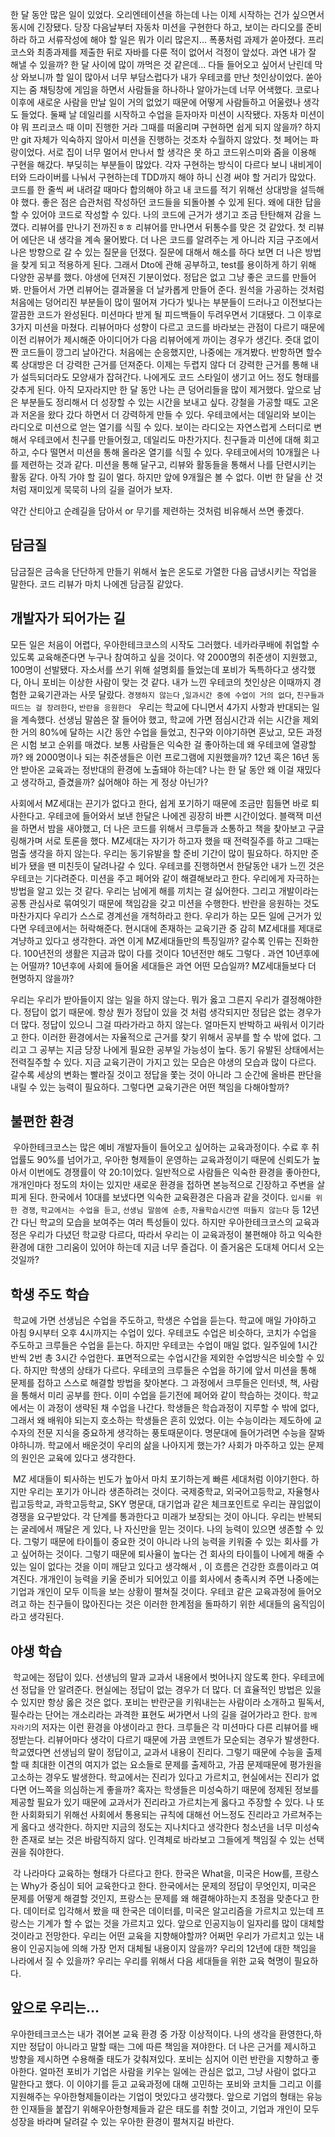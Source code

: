 한 달 동안 많은 일이 있었다. 오리엔테이션을 하는데 나는 이제 시작하는 건가 싶으면서 동시에 긴장됐다. 당장 다음날부터 자동차 미션을 구현한다 하고, 보이는 라디오를 준비하라 하고 서류작성에 해야 할 일은 뭐가 이리 많은지... 폭풍처럼 과제가 쏟아졌다. 프리코스와 최종과제를 제출한 뒤로 자바를 다룬 적이 없어서 걱정이 앞섰다. 과연 내가 잘 해낼 수 있을까? 한 달 사이에 많이 까먹은 것 같은데... 다들 들어오고 싶어서 난린데 막상 와보니까 할 일이 많아서 너무 부담스럽다가 내가 우테코를 만난 첫인상이었다. 쏟아지는 줌 채팅창에 게임을 하면서 사람들을 하나하나 알아가는데 너무 어색했다. 코로나 이후에 새로운 사람을 만날 일이 거의 없었기 때문에 어떻게 사람들하고 어울렸나 생각도 들었다. 둘째 날 데일리를 시작하고 수업을 듣자마자 미션이 시작됐다. 자동차 미션이야 뭐 프리코스 때 이미 진행한 거라 그때를 떠올리며 구현하면 쉽게 되지 않을까? 하지만 git 자체가 익숙하지 않아서 미션을 진행하는 것조차 수월하지 않았다. 첫 페어는 파랑이었다. 서로 집이 너무 멀어서 만나서 할 생각은 못 하고 코드위스미와 줌을 이용해 구현을 해갔다. 부딪히는 부분들이 많았다. 각자 구현하는 방식이 다르다 보니 내비게이터와 드라이버를 나눠서 구현하는데 TDD까지 해야 하니 신경 써야 할 거리가 많았다. 코드를 한 줄씩 써 내려갈 때마다 합의해야 하고 내 코드를 적기 위해선 상대방을 설득해야 했다. 좋은 점은 습관처럼 작성하던 코드들을 되돌아볼 수 있게 된다. 왜에 대한 답을 할 수 있어야 코드로 작성할 수 있다. 나의 코드에 근거가 생기고 조금 탄탄해져 감을 느꼈다. 리뷰어를 만나기 전까진ㅎㅎ 리뷰어를 만나면서 뒤통수를 맞은 것 같았다. 첫 리뷰어 에단은 내 생각을 계속 물어봤다. 더 나은 코드를 알려주는 게 아니라 지금 구조에서 나은 방향으로 갈 수 있는 질문을 던졌다. 질문에 대해서 해소를 하다 보면 더 나은 방법을 찾게 되고 적용하게 된다. 그래서 Dto에 관해 공부하고, test를 용이하게 하기 위해 다양한 공부를 했다. 야생에 던져진 기분이었다. 정답은 없고 그냥 좋은 코드를 만들어봐. 만들어서 가면 리뷰어는 결과물을 더 날카롭게 만들어 준다. 원석을 가공하는 것처럼 처음에는 덩어리진 부분들이 많이 떨어져 가다가 빛나는 부분들이 드러나고 이전보다는 깔끔한 코드가 완성된다. 미션마다 받게 될 피드백들이 두려우면서 기대됐다. 그 이후로 3가지 미션을 마쳤다. 리뷰어마다 성향이 다르고 코드를 바라보는 관점이 다르기 때문에 이전 리뷰어가 제시해준 아이디어가 다음 리뷰어에게 까이는 경우가 생긴다. 줏대 없이 짠 코드들이 깡그리 날아간다. 처음에는 순응했지만, 나중에는 개겨봤다. 반항하면 할수록 상대방은 더 강력한 근거를 던져준다. 이제는 두렵지 않다 더 강력한 근거를 통해 내가 설득되더라도 모양새가 잡혀간다. 나에게도 코드 스타일이 생기고 어느 정도 형태를 갖추게 된다. 아직 모자라지만 한 달 동안 나는 큰 덩어리들을 많이 제거했다. 앞으로 남은 부분들도 정리해서 더 성장할 수 있는 시간을 보내고 싶다. 강철을 가공할 때도 고온과 저온을 왔다 갔다 하면서 더 강력하게 만들 수 있다. 우테코에서는 데일리와 보이는 라디오로 미션으로 얻는 열기를 식힐 수 있다. 보이는 라디오는 자연스럽게 스터디로 변해서 우테코에서 친구를 만들어줬고, 데일리도 마찬가지다. 친구들과 미션에 대해 회고하고, 수다 떨면서 미션을 통해 올라온 열기를 식힐 수 있다. 우테코에서의 10개월은 나를 제련하는 것과 같다. 미션을 통해 달구고, 리뷰와 활동들을 통해서 나를 단련시키는 활동 같다. 아직 가야 할 길이 멀다. 하지만 앞에 9개월은 볼 수 없다. 이번 한 달을 산 것처럼 재미있게 묵묵히 나의 길을 걸어가 보자.



약간 산티아고 순례길을 담아서 or 무기를 제련하는 것처럼 비유해서 쓰면 좋겠다.



## 담금질

담금질은 금속을 단단하게 만들기 위해서 높은 온도로 가열한 다음 급냉시키는 작업을 말한다.  코드 리뷰가 마치 나에겐 담금질 같았다.



## 개발자가 되어가는 길

모든 일은 처음이 어렵다, 우아한테크코스의 시작도 그러했다. 네카라쿠배에 취업할 수 있도록 교육해준다면 누구나 참여하고 싶을 것이다. 약 2000명의 취준생이 지원했고, 100명이 선발됐다. 자소서를 쓰기 위해 설명회를 들었는데 포비가 독특하다고 생각했다, 아니 포비는 이상한 사람이 맞는 것 같다. 내가 느낀 우테코의 첫인상은 이때까지 경험한 교육기관과는 사뭇 달랐다. `경쟁하지 않는다` ,`일과시간 중에 수업이 거의 없다`, `친구들과 떠드는 걸 장려한다`, `반란을 응원한다 ` 우리는 학교에 다니면서 4가지 사항과 반대되는 일을 계속했다. 선생님 말씀은 잘 들어야 했고, 학교에 가면 점심시간과 쉬는 시간을 제외한 거의 80%에 달하는 시간 동안 수업을 들었고, 친구와 이야기하면 혼났고, 모든 과정은 시험 보고 순위를 매겼다. 보통 사람들은 익숙한 걸 좋아하는데 왜 우테코에 열광할까? 왜 2000명이나 되는 취준생들은 이런 프로그램에 지원했을까? 12년 혹은 16년 동안 받아온 교육과는 정반대의 환경에 노출돼야 하는데? 나는 한 달 동안 왜 이걸 재밌다고 생각하고, 즐겼을까? 싫어해야 하는 게 정상 아닌가?

사회에서 MZ세대는 끈기가 없다고 한다, 쉽게 포기하기 때문에 조금만 힘들면 바로 퇴사한다고. 우테코에 들어와서 보낸 한달은 나에겐 굉장히 바쁜 시간이었다. 블랙잭 미션을 하면서 밤을 새야했고, 더 나은 코드를 위해서 크루들과 소통하고 책을 찾아보고 구글링해가며 서로 토론을 했다. MZ세대는 자기가 하고자 했을 때 전력질주를 하고 그때는 멈출 생각을 하지 않는다. 우리는 동기유발을 할 준비 기간이 많이 필요하다. 하지만 준비가 됐을 땐 미친듯이 달려나갈 수 있다. 우테코를 진행하면서 한달동안 내가 느낀 것은 우테코는 기다려준다. 미션을 주고 페어와 같이 해결해보라고 한다. 우리에게 자극하는 방법을 알고 있는 것 같다. 우리는 남에게 해를 끼치는 걸 싫어한다. 그리고 개발이라는 공통 관심사로 묶여잇기 때문에 책임감을 갖고 미션을 수행한다. 반란을 응원하는 것도 마찬가지다 우리가 스스로 경계선을 개척하라고 한다. 우리가 하는 모든 일에 근거가 있다면 우테코에서는 허락해준다. 현시대에 존재하는 교육기관 중 감히 MZ세대를 제대로 겨냥하고 있다고 생각한다. 과연 이게 MZ세대들만의 특징일까? 갈수록 인류는 진화한다. 100년전의 생활은 지금과 많이 다를 것이다 10년전만 해도 그렇다 . 과연 10년후에는 어떨까? 10년후에 사회에 들어올 세대들은 과연 어떤 모습일까? MZ세대들보다 더 현명하지 않을까?

우리는 우리가 받아들이지 않는 일을 하지 않는다. 뭐가 옳고 그른지 우리가 결정해야한다. 정답이 없기 때문에. 항상 뭔가 정답이 있을 것 처럼 생각되지만 정답은 없는 경우가 더 많다. 정답이 있으니 그걸 따라가라고 하지 않는다. 얼마든지 반박하고 싸워서 이기라고 한다. 이러한 환경에서는 자율적으로 근거를 찾기 위해서 공부를 할 수 밖에 없다. 그리고 그 공부는 지금 당장 나에게 필요한 공부일 가능성이 높다. 동기 유발된 상태에서는 전력질주할 수 있다. 지금 교육기관이 가지고 있는 모습은 야생의 모습과 많이 다르다. 갈수록 세상의 변화는 빨라질 것이고 정답을 쫓는 것이 아니라 그 순간에 올바른 판단을 내릴 수 있는 능력이 필요하다. 그렇다면 교육기관은 어떤 책임을 다해야할까?





## 불편한 환경

​    우아한테크코스는 많은 예비 개발자들이 들어오고 싶어하는 교육과정이다. 수료 후 취업률도 90%를 넘어가고, 우아한 형제들이 운영하는 교육과정이기 때문에 신뢰도가 높아서 이번에도 경쟁률이 약 20:1이었다. 일반적으로 사람들은 익숙한 환경을 좋아한다, 개개인마다 정도의 차이는 있지만 새로운 환경을 접하면 본능적으로 긴장하고 주변을 살피게 된다. 한국에서 10대를 보냈다면 익숙한 교육환경은 다음과 같을 것이다. `입시를 위한 경쟁`, `학교에서는 수업을 듣고`, `선생님 말씀에 순종`, `자율학습시간엔 떠들지 않는다` 등 12년간 다닌 학교의 모습을 보여주는 여러 특성들이 있다. 하지만 우아한테크코스의 교육과정은 우리가 다녔던 학교랑 다르다, 따라서 우리는 이 교육과정이 불편해야 하고 익숙한 환경에 대한 그리움이 있어야 하는데 지금 너무 즐겁다. 이 즐거움은 도대체 어디서 오는것일까?



## 학생 주도 학습

​    학교에 가면 선생님은 수업을 주도하고, 학생은 수업을 듣는다. 학교에 매일 가야하고 아침 9시부터 오후 4시까지는 수업이 있다. 우테코도 수업은 비슷하다, 코치가 수업을 주도하고 크루들은 수업을 듣는다. 하지만 우테코는 수업이 매일 없다. 일주일에 1시간 반씩 2번 총 3시간 수업한다. 표면적으로는 수업시간을 제외한 수업방식은 비슷할 수 있다. 하지만 학생의 상태가 다르다. 우테코의 크루들은 수업을 하기에 앞서 미션을 통해 문제를 접하고 스스로 해결할 방법을 찾아본다. 그 과정에서 크루들은 인터넷, 책, 사람을 통해서 미리 공부를 한다. 이미 수업을 듣기전에 페어와 같이 학습하는 것이다. 학교에서는 이 과정이 생략된 채 수업을 나간다. 학생들은 학습과정이 지루할 수 밖에 없다, 그래서 왜 배워야 되는지 호소하는 학생들은 흔히 있었다. 이는 수능이라는 제도하에 교수자의 전문 지식을 중요하게 생각하는 풍토때문이다. 명문대에 들어가려면 수능을 잘봐야하니까. 학교에서 배운것이 우리의 삶을 나아지게 했는가? 사회가 마주하고 있는 문제의 원인은 교육에 있다고 생각한다.

​    MZ 세대들이 퇴사하는 빈도가 높아서 마치 포기하는게 빠른 세대처럼 이야기한다. 하지만 우리는 포기가 아니라 생존하려는 것이다. 국제중학교, 외국어고등학교, 자율형사립고등학교, 과학고등학교, SKY 명문대, 대기업과 같은 체크포인트로 우리는 끊임없이 경쟁을 요구받았다. 각 단계를 통과한다고 미래가 보장되는 것이 아니다. 우리는 반복되는 굴레에서 깨달은 게 있다, 나 자신만을 믿는 것이다. 나의 능력이 있으면 생존할 수 있다. 그렇기 때문에 타이틀이 중요한 것이 아니라 나의 능력을 키워줄 수 있는 회사를 가고 싶어하는 것이다. 그렇기 때문에 퇴사율이 높다는 건 회사의 타이틀이 나에게 해줄 수 있는 일이 없다는 것을 이미 깨닫고 있다고 생각해서 , 이 흐름은 건강한 흐름이라고 여겨진다. 개개인이 능력을 키울 준비가 되어있고 이를 회사에서 충족시켜 주면 나중에는 기업과 개인이 모두 이득을 보는 상황이 펼쳐질 것이다. 우테코 같은 교육과정에 들어오려고 하는 친구들이 많아진다는 것은 이러한 한계점을 돌파하기 위한 세대들의 움직임이라고 생각된다.



## 야생 학습

​    학교에는 정답이 있다. 선생님의 말과 교과서 내용에서 벗어나지 않도록 한다. 우테코에선 정답을 안 알려준다. 현실에는 정답이 없는 경우가 더 많다. 더 효율적인 방법은 있을 수 있지만 항상 옳은 것은 없다. 포비는 반란군을 키워내는는 사람이라 소개하고 필독서, 필수라는 단어는 개소리라는 과격한 표현도 써가면서 나의 길을 걸어가라고 한다. `함께 자라기`의 저자는 이런 환경을 야생이라고 한다. 크루들은 각 미션마다 다른 리뷰어를 배정받는다. 리뷰어마다 생각이 다르기 때문에 가끔 코멘트가 모순되는 경우가 발생한다. 학교였다면 선생님의 말이 정답이고, 교과서 내용이 진리다. 그렇기 때문에 수능을 출제할 때 최대한 이견의 여지가 없는 요소들로 문제를 출제하고, 가끔 문제때문에 평가원을 고소하는 경우도 발생한다. 학교에서는 진리가 있다고 가르치고, 현실에서는 진리가 없다면 어느쪽을 의심하는게 좋을까? 혹자는 학생들은 미성숙하기 때문에 정제된 정보를 제공할 필요가 있기 때문에 교과서가 진리라고 가르치는게 옳다고 주장할 수 있다. 나 또한 사회화되기 위해선 사회에서 통용되는 규칙에 대해선 어느정도 진리라고 가르쳐주는게 옳다고 생각한다. 하지만 지금의 정도는 지나치다고 생각한다 청소년을 너무 미성숙한 존재로 보는 것은 바람직하지 않다. 인격체로 바라보고 그들에게 책임질 수 있는 선택권을 줘야한다.

​    각 나라마다 교육하는 형태가 다르다고 한다. 한국은 What을, 미국은 How를, 프랑스는 Why가 중심이 되어 교육한다고 한다. 한국에서는 문제의 정답이 무엇인지, 미국은 문제를 어떻게 해결할 것인지, 프랑스는 문제를 왜 해결해야하는지 초점을 맞춘다고 한다. 데이터로 입각해서 봤을 때 한국은 데이터를, 미국은 알고리즘을 가르치고 있는데 프랑스는 기계가 할 수 없는 것을 가르치고 있다. 앞으로 인공지능이 일자리를 많이 대체할 것이라고 전망한다. 우리는 어떤 교육을 지향해야할까? 어쩌먼 우리가 가르치고 있는 내용이 인공지능에 의해 가장 먼저 대체될 내용이지 않을까? 우리의 12년에 대한 책임을 나라에서 질 수 있을까? 우리는 우리를 위해서 다음 세대들을 위한 교육 혁명이 필요하다.



## 앞으로 우리는...

   우아한테크코스는 내가 겪어본 교육 환경 중 가장 이상적이다. 나의 생각을 환영한다,하지만 정답이 아니라고 말할 때는 그에 따른 책임을 져야한다. 더 나은 근거를 제시하고 방향을 제시하면 수용해줄 태도가 갖춰져있다. 포비는 심지어 이런 반란을 지향하고 좋아한다. 얼마전 포비가 기업은 사람을 키우는 일에는 관심은 없고, 그냥 사람이 없다고 말한다고 했다. 이 이야기를 듣고 교육과정에 대해 고민하는 포비와 코치들 그리고 이를 지원해주는 우아한형제들이라는 기업이 멋있다고 생각했다. 앞으로 기업의 형태는 유능한 인재들을 붙잡기 위해우아한형제들과 같은 태도를 취할 것이고, 기업과 개인이 모두 성장을 바라며 달려갈 수 있는 우아한 환경이 펼쳐지길 바란다.